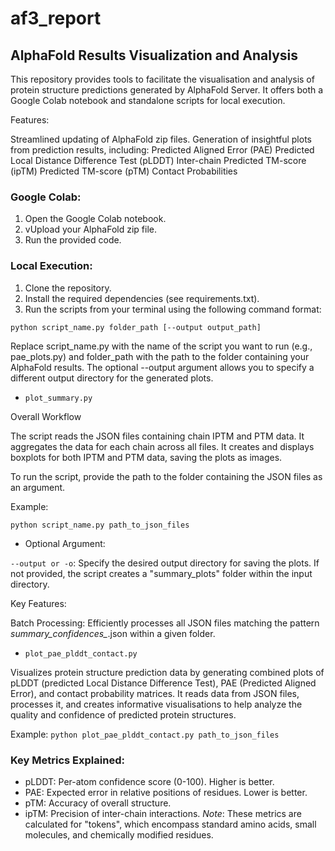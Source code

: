 # af3_report

## AlphaFold Results Visualization and Analysis

This repository provides tools to facilitate the visualisation and analysis of protein structure predictions generated by AlphaFold Server.  It offers both a Google Colab notebook and standalone scripts for local execution.

Features:

Streamlined updating of AlphaFold zip files.
Generation of insightful plots from prediction results, including:
Predicted Aligned Error (PAE)
Predicted Local Distance Difference Test (pLDDT)
Inter-chain Predicted TM-score (ipTM)
Predicted TM-score (pTM)
Contact Probabilities


### Google Colab:

1. Open the Google Colab notebook.
2. vUpload your AlphaFold zip file.
3. Run the provided code.

### Local Execution:

1. Clone the repository.
2. Install the required dependencies (see requirements.txt).
3. Run the scripts from your terminal using the following command format:

`python script_name.py folder_path [--output output_path]`

Replace script_name.py with the name of the script you want to run (e.g., pae_plots.py) and folder_path with the path to the folder containing your AlphaFold results. The optional --output argument allows you to specify a different output directory for the generated plots.


* `plot_summary.py`

Overall Workflow

The script reads the JSON files containing chain IPTM and PTM data.
It aggregates the data for each chain across all files.
It creates and displays boxplots for both IPTM and PTM data, saving the plots as images.

To run the script, provide the path to the folder containing the JSON files as an argument. 

Example:

`python script_name.py path_to_json_files`

* Optional Argument:

`--output or -o`: Specify the desired output directory for saving the plots. If not provided, the script creates a "summary_plots" folder within the input directory. 

Key Features:

Batch Processing: Efficiently processes all JSON files matching the pattern *summary_confidences_*.json within a given folder.


* `plot_pae_plddt_contact.py`

Visualizes protein structure prediction data by generating combined plots of pLDDT (predicted Local Distance Difference Test), PAE (Predicted Aligned Error), and contact probability matrices. It reads data from JSON files, processes it, and creates informative visualisations to help analyze the quality and confidence of predicted protein structures.

Example:
`python plot_pae_plddt_contact.py path_to_json_files`

### Key Metrics Explained:

* pLDDT: Per-atom confidence score (0-100). Higher is better.
* PAE: Expected error in relative positions of residues. Lower is better.
* pTM: Accuracy of overall structure.
* ipTM: Precision of inter-chain interactions.
*Note*: These metrics are calculated for "tokens", which encompass standard amino acids, small molecules, and chemically modified residues.
